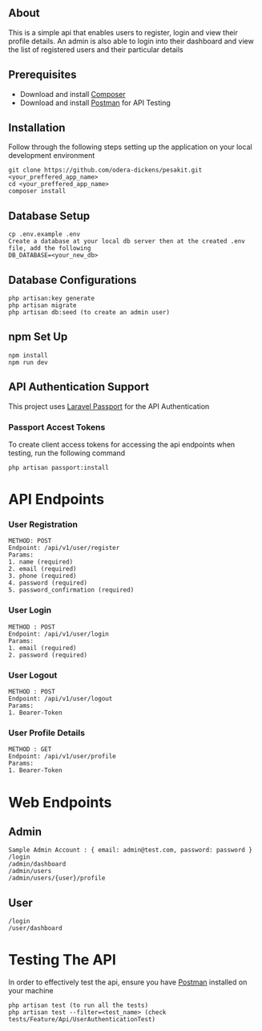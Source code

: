 ## About

This is a simple api that enables users to register, login and view their profile details. An admin is also able to login into their dashboard and view the list of registered users and their particular details
## Prerequisites
- Download and install [Composer](https://getcomposer.org/download/)
- Download and install [Postman](https://www.postman.com/downloads/) for API Testing
## Installation
Follow through the following steps setting up the application on your local development environment
```
git clone https://github.com/odera-dickens/pesakit.git <your_preffered_app_name>
cd <your_preffered_app_name>
composer install
```
## Database Setup
```
cp .env.example .env
Create a database at your local db server then at the created .env file, add the following 
DB_DATABASE=<your_new_db>
```
## Database Configurations
```
php artisan:key generate
php artisan migrate
php artisan db:seed (to create an admin user)
```
## npm Set Up
```
npm install
npm run dev
```
## API Authentication Support
This project uses [Laravel Passport](https://laravel.com/docs/8.x/passport) for the API Authentication
### Passport Accest Tokens
To create client access tokens for accessing the api endpoints when testing, run the following command
```
php artisan passport:install
```
# API Endpoints
### User Registration
```
METHOD: POST
Endpoint: /api/v1/user/register
Params: 
1. name (required)
2. email (required)
3. phone (required)
4. password (required)
5. password_confirmation (required)
```
### User Login
```
METHOD : POST
Endpoint: /api/v1/user/login
Params:  
1. email (required)
2. password (required)
```
### User Logout
```
METHOD : POST
Endpoint: /api/v1/user/logout
Params:  
1. Bearer-Token
```
### User Profile Details
```
METHOD : GET
Endpoint: /api/v1/user/profile
Params:  
1. Bearer-Token
```
# Web Endpoints
## Admin
```
Sample Admin Account : { email: admin@test.com, password: password }
/login
/admin/dashboard
/admin/users
/admin/users/{user}/profile
```
## User
```
/login
/user/dashboard
```
# Testing The API
In order to effectively test the api, ensure you have [Postman](https://www.postman.com/downloads/) installed on your machine
```
php artisan test (to run all the tests)
php artisan test --filter=<test_name> (check tests/Feature/Api/UserAuthenticationTest)
```
